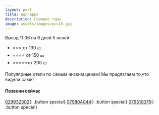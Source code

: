 ```yaml
---
layout: post
title: Болгария
description: Горящие туры
image: assets/images/pic10.jpg
---
```


 Выезд 11.06 на 6 дней 5 ночей

- :star::star::star: от 130 :euro:
- :star::star::star::star: от 150 :euro:
- :star::star::star::star::star:от 200 :euro:

Популярные отели по самым низким ценам!
Мы предлагаем то,что видели сами!

#### Позвони сейчас
[029932302](tel:+37329932302){: .button special}
[079804044](tel:+37379804044){: .button special}
[079510075](tel:+079510075){: .button special}
